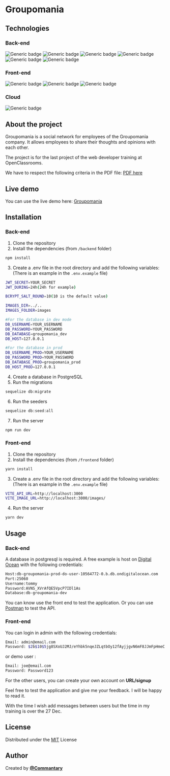 # Groupomania

## Technologies

### Back-end
![Generic badge](https://img.shields.io/badge/JavaScript-323330?style=for-the-badge&logo=javascript&logoColor=F7DF1E)
![Generic badge](https://img.shields.io/badge/Node.js-43853D?style=for-the-badge&logo=node.js&logoColor=white)
![Generic badge](https://img.shields.io/badge/Express.js-404D59?style=for-the-badge)
![Generic badge](https://img.shields.io/badge/PostgreSQL-316192?style=for-the-badge&logo=postgresql&logoColor=white)
![Generic badge](https://img.shields.io/badge/sequelize-323330?style=for-the-badge&logo=sequelize&logoColor=blue)
![Generic badge](https://img.shields.io/badge/json%20web%20tokens-323330?style=for-the-badge&logo=json-web-tokens&logoColor=pink)

### Front-end
![Generic badge](https://img.shields.io/badge/Vue.js-35495E?style=for-the-badge&logo=vue.js&logoColor=4FC08D)
![Generic badge](https://img.shields.io/badge/TypeScript-007ACC?style=for-the-badge&logo=typescript&logoColor=white)
![Generic badge](https://img.shields.io/badge/Sass-CC6699?style=for-the-badge&logo=sass&logoColor=white)

### Cloud
![Generic badge]( 	https://img.shields.io/badge/Digital_Ocean-0080FF?style=for-the-badge&logo=DigitalOcean&logoColor=white)



## About the project

Groupomania is a social network for employees of the Groupomania company. It allows employees to share their thoughts and opinions with each other.

The project is for the last project of the web developer training at OpenClassrooms.

We have to respect the following criteria in the PDF file: [PDF here](https://course.oc-static.com/projects/DWJ_FR_P7/DW+P7+28-09-2022+Sce%CC%81nario.pdf)

## Live demo
You can use the live demo here: [Groupomania](https://tommy-moreau.com/)

## Installation

### Back-end
1. Clone the repository
2. Install the dependencies (from `/backend` folder)
```bash 
npm install
```
3. Create a .env file in the root directory and add the following variables: (There is an example in the `.env.example` file)
```bash
JWT_SECRET=YOUR_SECRET
JWT_DURING=24h(24h for example)

BCRYPT_SALT_ROUND=10(10 is the default value)

IMAGES_DIR=../..
IMAGES_FOLDER=images

#For the database in dev mode
DB_USERNAME=YOUR_USERNAME
DB_PASSWORD=YOUR_PASSWORD
DB_DATABASE=groupomania_dev
DB_HOST=127.0.0.1

#For the database in prod
DB_USERNAME_PROD=YOUR_USERNAME
DB_PASSWORD_PROD=YOUR_PASSWORD
DB_DATABASE_PROD=groupomania_prod
DB_HOST_PROD=127.0.0.1
```
4. Create a database in PostgreSQL
5. Run the migrations
```bash
sequelize db:migrate
```
6. Run the seeders
```bash
sequelize db:seed:all
```
7. Run the server
```bash
npm run dev
```

### Front-end
1. Clone the repository
2. Install the dependencies (from `/frontend` folder)
```bash
yarn install
```
3. Create a .env file in the root directory and add the following variables: (There is an example in the `.env.example` file)
```bash
VITE_API_URL=http://localhost:3000
VITE_IMAGE_URL=http://localhost:3000/images/
```
4. Run the server
```bash
yarn dev
```

## Usage
### Back-end
A database in postgresql is required. A free example is host on [Digital Ocean](https://www.digitalocean.com/) with the following credentials:
```bash
Host:db-groupomania-prod-do-user-10564772-0.b.db.ondigitalocean.com
Port:25060
Username:tommy
Password:AVNS_XVrAfQE5VpcP7IDl1As
Database:db-groupomania-dev
```

You can know use the front end to test the application.
Or you can use [Postman](https://www.postman.com/) to test the API.

### Front-end
You can login in admin with the following credentials:
```bash
Email: admin@email.com
Password: $2b$10$5jg8SXoUJ2MJ/eYhbk5nqeJZLqtbOy12fAyjjgvN6mF8JJmFpHmeC
```

or demo user :
```bash
Email: joe@email.com
Password: Password123
```

For the other users, you can create your own account on **URL/signup**

Feel free to test the application and give me your feedback. I will be happy to read it.

With the time I wish add messages between users but the time in my training is over the 27 Dec.

## License
Distributed under the [MIT](https://choosealicense.com/licenses/mit/) License

## Author
Created by [**@Commantary**](https://github.com/Commantary)
